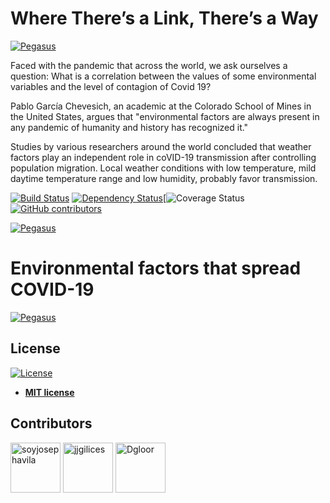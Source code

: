 # Where There’s a Link, There’s a Way
<a href="https://github.com/jjgilces/Where-There-s-a-Link-There-s-a-Way"><img src="https://raw.githubusercontent.com/jjgilces/Where-There-s-a-Link-There-s-a-Way/master/src/images/image.png" title="Pegasus" alt="Pegasus"></a>


Faced with the pandemic that across the world, we ask ourselves a question: What is a correlation between the values of some environmental variables and the level of contagion of Covid 19?

Pablo García Chevesich, an academic at the Colorado School of Mines in the United States, argues that "environmental factors are always present in any pandemic of humanity and history has recognized it."

Studies by various researchers around the world concluded that weather factors play an independent role in coVID-19 transmission after controlling population migration. Local weather conditions with low temperature, mild daytime temperature range and low humidity, probably favor transmission.




[![Build Status](http://img.shields.io/travis/badges/badgerbadgerbadger.svg?style=flat-square)](https://travis-ci.org/badges/badgerbadgerbadger) [![Dependency Status](http://img.shields.io/gemnasium/badges/badgerbadgerbadger.svg?style=flat-square)](https://gemnasium.com/badges/badgerbadgerbadger)[![Coverage Status](http://img.shields.io/coveralls/badges/badgerbadgerbadger.svg?style=flat-square)[![GitHub contributors](https://img.shields.io/badge/contributors-3-green)](https://github.com/jjgilces/Where-There-s-a-Link-There-s-a-Way/graphs/contributors)


<a href="https://github.com/jjgilces/Where-There-s-a-Link-There-s-a-Way"><img src="https://raw.githubusercontent.com/jjgilces/Where-There-s-a-Link-There-s-a-Way/master/src/images/PEGASUS.png" title="Pegasus" alt="Pegasus"></a>


# Environmental factors that spread COVID-19
<a href="https://github.com/jjgilces/Where-There-s-a-Link-There-s-a-Way"><img src="https://raw.githubusercontent.com/jjgilces/Where-There-s-a-Link-There-s-a-Way/master/src/images/factors_covid-19.png" title="Pegasus" alt="Pegasus"></a>


## License

[![License](http://img.shields.io/:license-mit-blue.svg?style=flat-square)](http://badges.mit-license.org)

- **[MIT license](http://opensource.org/licenses/mit-license.php)**

## Contributors

[//]: contributor-faces

<a href="https://github.com/eljosephavila123"><img src="https://avatars1.githubusercontent.com/u/46098690?s=460&u=42fd0c7c45d2dd602fe718bd937a31b46a5a811f&v=4" title="soyjosephavila" width="80" height="80"></a> <a href="https://github.com/jjgilces"><img src="https://avatars3.githubusercontent.com/u/59465061?s=460&u=90d64167df934f58e7e1e7f5ccaba9fa6d2581cb&v=4" title="jjgilices" width="80" height="80"></a> <a href="https://github.com/Dgloor"><img src="https://avatars1.githubusercontent.com/u/56457514?s=460&u=c0dbe623fc6df8d055c31cd337c81fa50b34d630&v=4" title="Dgloor" width="80" height="80"></a>




[//]: contributor-faces
